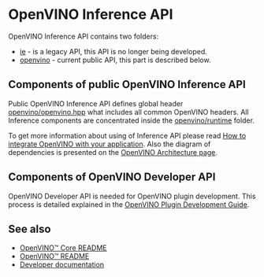 # OpenVINO Inference API

OpenVINO Inference API contains two folders:
 * [ie](../include/ie/) - is a legacy API, this API is no longer being developed.
 * [openvino](../include/openvino/) - current public API, this part is described below.

## Components of public OpenVINO Inference API

Public OpenVINO Inference API defines global header [openvino/openvino.hpp](../include/openvino/openvino.hpp) what includes all common OpenVINO headers. 
All Inference components are concentrated inside the [openvino/runtime](../include/openvino/runtime) folder.

To get more information about using of Inference API please read [How to integrate OpenVINO with your application](https://docs.openvino.ai/nightly/openvino_docs_OV_UG_Integrate_OV_with_your_application.html).
Also the diagram of dependencies is presented on the [OpenVINO Architecture page](../../docs/architecture.md#openvino-inference-pipeline).

## Components of OpenVINO Developer API

OpenVINO Developer API is needed for OpenVINO plugin development. This process is detailed explained in the [OpenVINO Plugin Development Guide](https://docs.openvino.ai/nightly/openvino_docs_ie_plugin_dg_overview.html).

## See also
 * [OpenVINO™ Core README](../README.md)
 * [OpenVINO™ README](../../../README.md)
 * [Developer documentation](../../../docs/dev/index.md)

